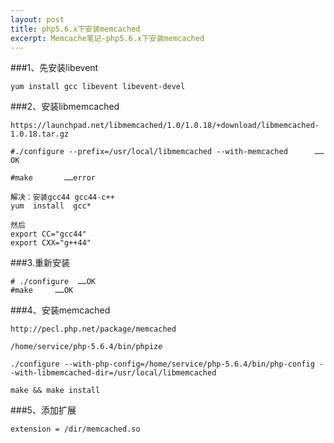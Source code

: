```yaml
---
layout: post
title: php5.6.x下安装memcached
excerpt: Memcache笔记-php5.6.x下安装memcached
---
```


###1、先安装libevent

    yum install gcc libevent libevent-devel

###2、安装libmemcached

    https://launchpad.net/libmemcached/1.0/1.0.18/+download/libmemcached-1.0.18.tar.gz

    #./configure --prefix=/usr/local/libmemcached --with-memcached      ……OK

    #make       ……error

    解决：安装gcc44 gcc44-c++
    yum  install  gcc*

    然后
    export CC="gcc44"
    export CXX="g++44"

###3.重新安装

    # ./configure  ……OK
    #make     ……OK

###4、安装memcached

    http://pecl.php.net/package/memcached

    /home/service/php-5.6.4/bin/phpize

    ./configure --with-php-config=/home/service/php-5.6.4/bin/php-config --with-libmemcached-dir=/usr/local/libmemcached

    make && make install

###5、添加扩展

    extension = /dir/memcached.so
